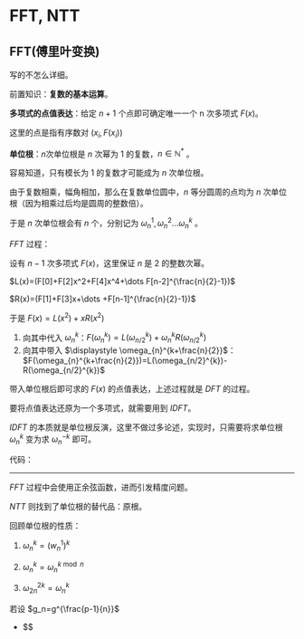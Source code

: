 # FFT, NTT

## FFT(傅里叶变换)

写的不怎么详细。

前置知识：**复数的基本运算**。

**多项式的点值表达**：给定 $n+1$ 个点即可确定唯一一个 n 次多项式 $F(x)$。

这里的点是指有序数对 $(x_i, F(x_i))$

**单位根**：$n$次单位根是 $n$ 次幂为 $1$ 的复数，$n\in \mathbb{N^*}$ 。

容易知道，只有模长为 $1$ 的复数才可能成为 $n$ 次单位根。

由于复数相乘，幅角相加，那么在复数单位圆中，$n$ 等分圆周的点均为 $n$ 次单位根（因为相乘过后均是圆周的整数倍）。

于是 $n$ 次单位根会有 $n$ 个，分别记为 $\omega_{n}^{1},\omega_{n}^{2}\dots \omega_{n}^{k}$ 。


$FFT$ 过程：

设有 $n-1$ 次多项式 $F(x)$，这里保证 $n$ 是 $2$ 的整数次幂。

$L(x)=(F[0]+F[2]x^2+F[4]x^4+\dots F[n-2]^{\frac{n}{2}-1})$

$R(x)=(F[1]+F[3]x+\dots +F[n-1]^{\frac{n}{2}-1})$

于是 $F(x)=L(x^2)+xR(x^2)$

1. 向其中代入 $\omega_{n}^{k}$：$F(\omega_{n}^{k})=L(\omega_{n/2}^{k})+\omega_{n}^{k}R(\omega_{n/2}^{k})$
2. 向其中带入 $\displaystyle \omega_{n}^{k+\frac{n}{2}}$：$F(\omega_{n}^{k+\frac{n}{2}})=L(\omega_{n/2}^{k})-R(\omega_{n/2}^{k})$

带入单位根后即可求的 $F(x)$ 的点值表达，上述过程就是 $DFT$ 的过程。

要将点值表达还原为一个多项式，就需要用到 $IDFT$。

$IDFT$ 的本质就是单位根反演，这里不做过多论述，实现时，只需要将求单位根 $\omega_{n}^{k}$ 变为求 $\omega_{n}^{-k}$ 即可。

代码：


---

$FFT$ 过程中会使用正余弦函数，进而引发精度问题。

$NTT$ 则找到了单位根的替代品：原根。

回顾单位根的性质：

1. $\omega_n^k=(w_n^1)^k$

2. $\omega_n^k=\omega_n^{k\bmod n}$

3. $\omega_{2n}^{2k}=\omega_n^k$

若设 $g_n=g^{\frac{p-1}{n}}$

- $$
